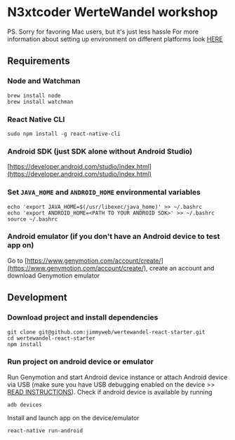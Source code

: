 # N3xtcoder WerteWandel workshop

PS. Sorry for favoring Mac users, but it's just less hassle
For more information about setting up environment on different platforms look [HERE](https://facebook.github.io/react-native/docs/getting-started.html#content)

## Requirements
### Node and Watchman
```
brew install node
brew install watchman
```
### React Native CLI 
```
sudo npm install -g react-native-cli
```
### Android SDK (just SDK alone without Android Studio)
[https://developer.android.com/studio/index.html](https://developer.android.com/studio/index.html)
### Set ```JAVA_HOME``` and ```ANDROID_HOME``` environmental variables
```
echo 'export JAVA_HOME=$(/usr/libexec/java_home)' >> ~/.bashrc
echo 'export ANDROID_HOME=<PATH TO YOUR ANDROID SDK>' >> ~/.bashrc
source ~/.bashrc
```
### Android emulator (if you don't have an Android device to test app on)
Go to [https://www.genymotion.com/account/create/](https://www.genymotion.com/account/create/), create an account and download Genymotion emulator

## Development
### Download project and install dependencies
```
git clone git@github.com:jimmyweb/wertewandel-react-starter.git
cd wertewandel-react-starter
npm install
```
### Run project on android device or emulator
Run Genymotion and start Android device instance or attach Android device via USB (make sure you have USB debugging enabled on the device >> [READ INSTRUCTIONS](https://www.google.com/search?q=android+Enable+USB+debugging)).
Check if android device is available by running
```
adb devices
```
Install and launch app on the device/emulator
```
react-native run-android
```



